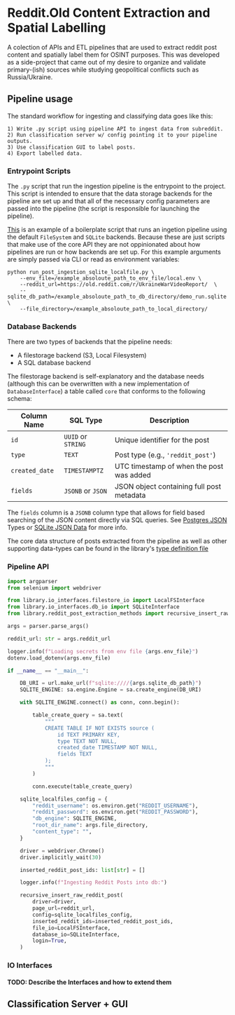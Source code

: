 # Reddit.Old Content Extraction and Spatial Labelling

A colection of APIs and ETL pipelines that are used to extract reddit post content and spatially label them for OSINT purposes. This was developed as a side-project that came out of my desire to organize and validate primary-(ish) sources while studying geopolitical conflicts such as Russia/Ukraine.

## Pipeline usage
The standard workflow for ingesting and classifying data goes like this:

```
1) Write .py script using pipeline API to ingest data from subreddit.
2) Run classification server w/ config pointing it to your pipeline outputs.
3) Use classification GUI to label posts.
4) Export labelled data.
```

### Entrypoint Scripts
The `.py` script that run the ingestion pipeline is the entrypoint to the project. This script is intended to ensure that the data storage backends for the pipeline are set up and that all of the necessary config parameters are passed into the pipeline (the script is responsible for launching the pipeline).

[This](./scripts/run_post_ingestion_postgres_s3.py) is an example of a boilerplate script that runs an ingetion pipeline using the default `FileSystem` and `SQLite` backends. Because these are just scripts that make use of the core API they are not oppinionated about how pipelines are run or how backends are set up. For this example arguments are simply passed via CLI or read as environment variables:

```
python run_post_ingestion_sqlite_localfile.py \
    --env_file=/example_absoloute_path_to_env_file/local.env \
    --reddit_url=https://old.reddit.com/r/UkraineWarVideoReport/  \
    --sqlite_db_path=/example_absoloute_path_to_db_directory/demo_run.sqlite \
    --file_directory=/example_absoloute_path_to_local_directory/
```

### Database Backends
There are two types of backends that the pipeline needs:
- A filestorage backend (S3, Local Filesystem)
- A SQL database backend

The filestorage backend is self-explanatory and the database needs (although this can be overwritten with a new implementation of `DatabaseInterface`) a table called `core` that conforms to the following schema:


| Column Name    | SQL Type      | Description                               |
| -------------- | ------------- | ----------------------------------------- |
| `id`           | `UUID` or `STRING`        | Unique identifier for the post            |
| `type`         | `TEXT`        | Post type (e.g., `'reddit_post'`)         |
| `created_date` | `TIMESTAMPTZ` | UTC timestamp of when the post was added  |
| `fields`       | `JSONB` or `JSON`      | JSON object containing full post metadata |


The `fields` column is a `JSONB` column type that allows for field based searching of the JSON content directly via SQL queries. See [Postgres JSON](https://www.postgresql.org/docs/current/datatype-json.html) Types or [SQLite JSON Data](https://www.sqlite.org/json1.html) for more info.

The core data structure of posts extracted from the pipeline as well as other supporting data-types can be found in the library's [type definition file](./src/library/types.py)

### Pipeline API
```python
import argparser
from selenium import webdriver

from library.io_interfaces.filestore_io import LocalFSInterface
from library.io_interfaces.db_io import SQLiteInterface
from library.reddit_post_extraction_methods import recursive_insert_raw_reddit_post

args = parser.parse_args()

reddit_url: str = args.reddit_url

logger.info(f"Loading secrets from env file {args.env_file}")
dotenv.load_dotenv(args.env_file)

if __name__ == "__main__":

    DB_URI = url.make_url(f"sqlite:////{args.sqlite_db_path}")
    SQLITE_ENGINE: sa.engine.Engine = sa.create_engine(DB_URI)

    with SQLITE_ENGINE.connect() as conn, conn.begin():

        table_create_query = sa.text(
            """
            CREATE TABLE IF NOT EXISTS source (
                id TEXT PRIMARY KEY,
                type TEXT NOT NULL,
                created_date TIMESTAMP NOT NULL,
                fields TEXT
            );
            """
        )

        conn.execute(table_create_query)

    sqlite_localfiles_config = {
        "reddit_username": os.environ.get("REDDIT_USERNAME"),
        "reddit_password": os.environ.get("REDDIT_PASSWORD"),
        "db_engine": SQLITE_ENGINE,
        "root_dir_name": args.file_directory,
        "content_type": "",
    }

    driver = webdriver.Chrome()
    driver.implicitly_wait(30)

    inserted_reddit_post_ids: list[str] = []

    logger.info(f"Ingesting Reddit Posts into db:")

    recursive_insert_raw_reddit_post(
        driver=driver,
        page_url=reddit_url,
        config=sqlite_localfiles_config,
        inserted_reddit_ids=inserted_reddit_post_ids,
        file_io=LocalFSInterface,
        database_io=SQLiteInterface,
        login=True,
    )
```

### IO Interfaces
#### TODO: Describe the Interfaces and how to extend them

## Classification Server + GUI
